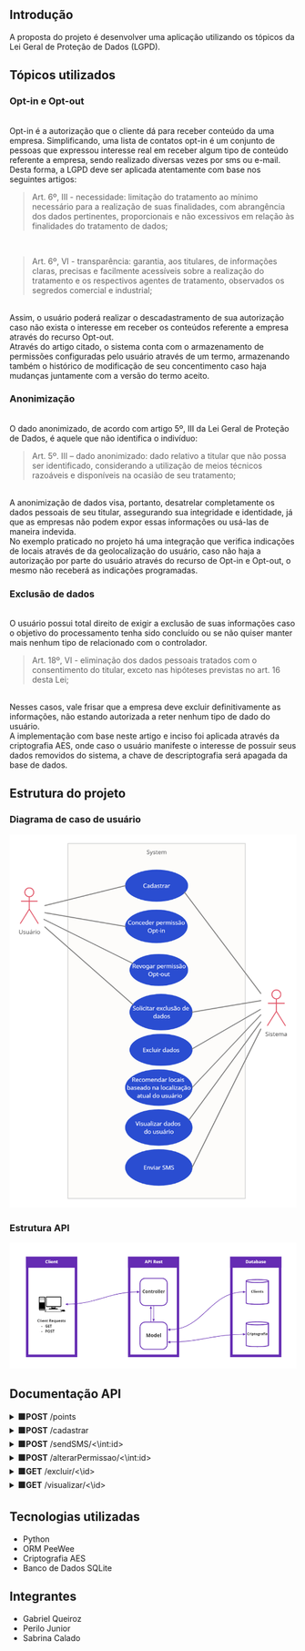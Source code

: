 ## Introdução
A proposta do projeto é desenvolver uma aplicação utilizando os tópicos da Lei Geral de Proteção de Dados (LGPD).

## Tópicos utilizados

### Opt-in e Opt-out
<br>
Opt-in é a autorização que o cliente dá para receber conteúdo da uma empresa. Simplificando, uma lista de contatos opt-in é um conjunto de pessoas que expressou interesse real em receber algum tipo de conteúdo referente a empresa, sendo realizado diversas vezes por sms ou e-mail. Desta forma, a LGPD deve ser aplicada atentamente com base nos seguintes artigos:
<br>

> Art. 6º, III - necessidade: limitação do tratamento ao mínimo necessário para a realização de suas finalidades, com abrangência dos dados pertinentes, proporcionais e não excessivos em relação às finalidades do tratamento de dados;

<br>

> Art. 6º, VI - transparência: garantia, aos titulares, de informações claras, precisas e facilmente acessíveis sobre a realização do tratamento e os respectivos agentes de tratamento, observados os segredos comercial e industrial;

<br>
Assim, o usuário poderá realizar o descadastramento de sua autorização caso não exista o interesse em receber os conteúdos referente a empresa através do recurso Opt-out. <br>
Através do artigo citado, o sistema conta com o armazenamento de permissões configuradas pelo usuário através de um termo, armazenando também o histórico de modificação de seu concentimento caso haja mudanças juntamente com a versão do termo aceito.

<br>

### Anonimização
<br>
O dado anonimizado, de acordo com artigo 5º, III da Lei Geral de Proteção de Dados, é aquele que não identifica o indivíduo:
<br>

> Art. 5º. III – dado anonimizado: dado relativo a titular que não possa ser identificado, considerando a utilização de meios técnicos razoáveis e disponíveis na ocasião de seu tratamento;

<br>
A anonimização de dados visa, portanto, desatrelar completamente os dados pessoais de seu titular, assegurando sua integridade e identidade, já que as empresas não podem expor essas informações ou usá-las de maneira indevida. <br>
No exemplo praticado no projeto há uma integração que verifica indicações de locais através de da geolocalização do usuário, caso não haja a autorização por parte do usuário através do recurso de Opt-in e Opt-out, o mesmo não receberá as indicações programadas.

<br>

### Exclusão de dados
<br>
O usuário possui total direito de exigir a exclusão de suas informações caso o objetivo do processamento tenha sido concluído ou se não quiser manter mais nenhum tipo de relacionado com o controlador. 
<br>

> Art. 18º, VI - eliminação dos dados pessoais tratados com o consentimento do titular, exceto nas hipóteses previstas no art. 16 desta Lei;

<br>
Nesses casos, vale frisar que a empresa deve excluir definitivamente as informações, não estando autorizada a reter nenhum tipo de dado do usuário. <br>
A implementação com base neste artigo e inciso foi aplicada através da criptografia AES, onde caso o usuário manifeste o interesse de possuir seus dados removidos do sistema, a chave de descriptografia será apagada da base de dados.

<br>

## Estrutura do projeto
### Diagrama de caso de usuário
![Diagrama de caso de uso](img/DiagramaCasodeUso.png)
### Estrutura API
![Estrutura API](img/EstruturaAPI.png)
## Documentação API

<details>
<summary>
<b>🟩POST</b> /points
</summary>
Busca locais de indicação com base na geolocalização do usuário e a distância máxima.
<p>Exemplo de parâmetro:</p>

``` json
{
	"user": 1,
	"lat": "-23.23547236880072",
	"long": "-45.87986381107677",
	"maxDistance": "1000"
}
```
</details>

<details>
<summary>
<b>🟩POST</b> /cadastrar
</summary>
Cadastro de clientes com criptografia.
<p>Exemplo de parâmetro:</p>

``` json
{
    "nome": "josias",
    "documento": "2312312",
    "email": "josias@email.com",
    "telefone": "123456798",
    "nascimento": "12/04/2020",
    "cep": "123456",
    "cidade": "Sao Jose",
    "estado": "SP",
    "rua": "rua1",
    "bairro": "Bairro"
}
```
</details>

<details>
<summary>
<b>🟩POST</b> /sendSMS/<\int:id>
</summary>
Verifica permissão e envia o E-mail para o cliente
</details>

<details>
<summary>
<b>🟩POST</b> /alterarPermissao/<\int:id>
</summary>
Altera permissões do usuário
<p>Exemplo de parâmetro:</p>

``` json
{
	"version": "2",
	"itens": {
		"sms": true,
		"email": true,
		"telefone": false,
		"indicacao": true
	}
}
```
</details>

<details>
<summary>
<b>🟩GET</b> /excluir/<\id>
</summary>
Remove o cliente do sistema
</details>

<details>
<summary>
<b>🟩GET</b> /visualizar/<\id>
</summary>
Apresenta um usuário através do id
</details>


## Tecnologias utilizadas
- Python
- ORM PeeWee
- Criptografia AES
- Banco de Dados SQLite

## Integrantes
- Gabriel Queiroz
- Perilo Junior
- Sabrina Calado
